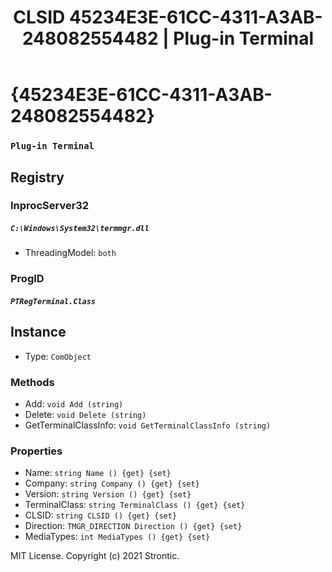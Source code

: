 ﻿---
title: "CLSID 45234E3E-61CC-4311-A3AB-248082554482 | Plug-in Terminal"
excerpt: What is COM-Object CLSID 45234E3E-61CC-4311-A3AB-248082554482?
---

# {45234E3E-61CC-4311-A3AB-248082554482}

### `Plug-in Terminal`

## Registry


### InprocServer32

##### `C:\Windows\System32\termmgr.dll`
* ThreadingModel: `both`

### ProgID

##### `PTRegTerminal.Class`

## Instance

* Type: `ComObject`

### Methods

* Add: `void Add (string)`
* Delete: `void Delete (string)`
* GetTerminalClassInfo: `void GetTerminalClassInfo (string)`

### Properties

* Name: `string Name () {get} {set} `
* Company: `string Company () {get} {set} `
* Version: `string Version () {get} {set} `
* TerminalClass: `string TerminalClass () {get} {set} `
* CLSID: `string CLSID () {get} {set} `
* Direction: `TMGR_DIRECTION Direction () {get} {set} `
* MediaTypes: `int MediaTypes () {get} {set} `

MIT License. Copyright (c) 2021 Strontic.


